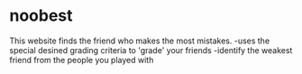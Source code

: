 # noobest

This website finds the friend who makes the most mistakes.
	-uses the special desined grading criteria to 'grade' your friends
	-identify the weakest friend from the people you played with
